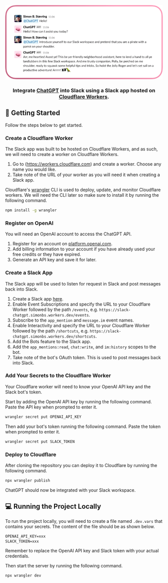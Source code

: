 <div align="center">
<img src="./screenshot.png" width="700" alt="A screenshot of a conversation between a person and ChatGPT">
<h3>Integrate <a href="https://openai.com/blog/chatgpt" target="_blank">ChatGPT</a> into Slack using a Slack app hosted on <a href="https://workers.cloudflare.com" target="_blank">Cloudflare Workers</a>.</h3>
</div>

## 🚀 Getting Started

Follow the steps below to get started.

### Create a Cloudflare Worker

The Slack app was built to be hosted on Cloudflare Workers, and as such, we will need to create a worker on Cloudflare Workers.

1. Go to (https://workers.cloudflare.com) and create a worker. Choose any name you would like.
2. Take note of the URL of your worker as you will need it when creating a Slack app.

Cloudflare's [wrangler](https://github.com/cloudflare/workers-sdk/tree/main/packages/wrangler) CLI is used to deploy, update, and monitor Cloudflare workers. We will need the CLI later so make sure to install it by running the following command.

```bash
npm install -g wrangler
```

### Register on OpenAI

You will need an OpenAI account to access the ChatGPT API.

1. Register for an account on [platform.openai.com](platform.openai.com).
2. Add billing information to your account if you have already used your free credits or they have expired.
3. Generate an API key and save it for later.

### Create a Slack App

The Slack app will be used to listen for request in Slack and post messages back into Slack.

1. Create a Slack app [here](https://api.slack.com/apps).
2. Enable Event Subscriptions and specify the URL to your Cloudflare Worker followed by the path `/events`, e.g. `https://slack-chatgpt.simonbs.workers.dev/events`.
3. Subscribe to the `app_mention` and `message.im` event names.
4. Enable Interactivity and specify the URL to your Cloudflare Worker followed by the path `/shortcuts`, e.g. `https://slack-chatgpt.simonbs.workers.dev/shortcuts`.
4. Add the Bots feature to the Slack app.
5. Add the `app_mentions:read`, `chat:write`, and `im:history` scopes to the bot.
6. Take note of the bot's OAuth token. This is used to post messages back into Slack.

### Add Your Secrets to the Cloudflare Worker

Your Cloudflare worker will need to know your OpenAI API key and the Slack bot's token.

Start by adding the OpenAI API key by running the following command. Paste the API key when prompted to enter it.

```bash
wrangler secret put OPENAI_API_KEY
```

Then add your bot's token running the following command. Paste the token when prompted to enter it.

```bash
wrangler secret put SLACK_TOKEN
```

### Deploy to Cloudflare

After cloning the repository you can deploy it to Cloudflare by running the following command.

```bash
npx wrangler publish
```

ChatGPT should now be integrated with your Slack workspace.

## 💻 Running the Project Locally

To run the project locally, you will need to create a file named `.dev.vars` that contains your secrets. The content of the file should be as shown below.

```
OPENAI_API_KEY=xxx
SLACK_TOKEN=xxx
```

Remember to replace the OpenAI API key and Slack token with your actual credentials.

Then start the server by running the following command.

```bash
npx wrangler dev
```

